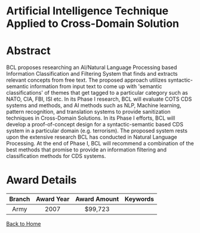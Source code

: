
Artificial Intelligence Technique Applied to Cross-Domain Solution
==================================================================

# Abstract


BCL proposes researching an AI/Natural Language Processing based Information Classification and Filtering System that finds and extracts relevant concepts from free text. The proposed approach utilizes syntactic-semantic information from input text to come up with 'semantic classifications' of themes that get tagged to a particular category such as NATO, CIA, FBI, ISI etc. In its Phase I research, BCL will evaluate COTS CDS systems and methods, and AI methods such as NLP, Machine learning, pattern recognition, and translation systems to provide sanitization techniques in Cross-Domain Solutions. In its Phase I efforts, BCL will develop a proof-of-concept design for a syntactic-semantic based CDS system in a particular domain (e.g. terrorism). The proposed system rests upon the extensive research BCL has conducted in Natural Language Processing. At the end of Phase I, BCL will recommend a combination of the best methods that promise to provide an information filtering and classification methods for CDS systems.  

# Award Details

|Branch|Award Year|Award Amount|Keywords|
| :---: | :---: | :---: | :---: |
|Army|2007|$99,723||
  
  


[Back to Home](https://github.com/chrischow/dod_sbir_awards/JH/#2286)